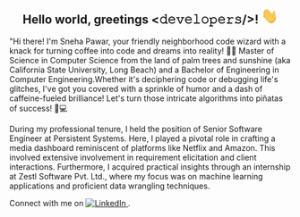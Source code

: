
<div align="center">
<h2> Hello world, greetings <𝚍𝚎𝚟𝚎𝚕𝚘𝚙𝚎𝚛𝚜/>! <img src="https://github.com/Tokyo0915/Sneha-Pawar/blob/main/Hi.gif" width="30"></h2>
</div>
<p>
   "Hi there! I'm Sneha Pawar, your friendly neighborhood code wizard with a knack for turning coffee into code and dreams into reality! 🧙‍♂️ Master of Science in Computer Science from the land of palm trees and sunshine (aka California State University, Long Beach) and a Bachelor of Engineering in Computer Engineering.Whether it's deciphering code or debugging life's glitches, I've got you covered with a sprinkle of humor and a dash of caffeine-fueled brilliance! Let's turn those intricate algorithms into piñatas of success! 🎉💻
</p>
<p>
    During my professional tenure, I held the position of Senior Software Engineer at Persistent Systems. Here, I played a pivotal role in crafting a media dashboard reminiscent of platforms like Netflix and Amazon. This involved extensive involvement in requirement elicitation and client interactions. Furthermore, I acquired practical insights through an internship at Zestl Software Pvt. Ltd., where my focus was on machine learning applications and proficient data wrangling techniques.
</p>
<p>
    Connect with me on
    <a href="https://www.linkedin.com/in/snehabpawar/" target="_blank">
        <img src="https://img.shields.io/badge/LinkedIn-0077B5?logo=linkedin&logoColor=white" alt="LinkedIn">
    </a>.
</p>
